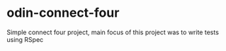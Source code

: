 # odin-connect-four

Simple connect four project, main focus of this project was to write tests using RSpec